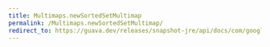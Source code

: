 ```yaml
---
title: Multimaps.newSortedSetMultimap
permalink: /Multimaps.newSortedSetMultimap/
redirect_to: https://guava.dev/releases/snapshot-jre/api/docs/com/google/common/collect/Multimaps.html#newSortedSetMultimap-java.util.Map-com.google.common.base.Supplier-
---
```

